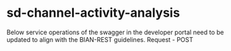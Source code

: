 # sd-channel-activity-analysis

Below service operations of the swagger in the developer portal need to be updated to align with the BIAN-REST guidelines. 
Request - POST 